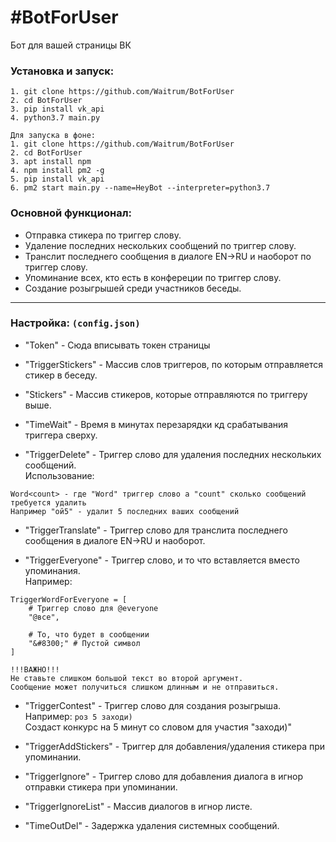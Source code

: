 #BotForUser
=
Бот для вашей страницы ВК
### Установка и запуск:
~~~~
1. git clone https://github.com/Waitrum/BotForUser
2. cd BotForUser
3. pip install vk_api
4. python3.7 main.py

Для запуска в фоне:
1. git clone https://github.com/Waitrum/BotForUser
2. cd BotForUser
3. apt install npm
4. npm install pm2 -g
5. pip install vk_api
6. pm2 start main.py --name=HeyBot --interpreter=python3.7
~~~~

### Основной функционал:

* Отправка стикера по триггер слову.
* Удаление последних нескольких сообщений по триггер слову.
* Транслит последнего сообщения в диалоге EN->RU и наоборот по триггер слову.
* Упоминание всех, кто есть в конфереции по триггер слову.
* Создание розыгрышей среди участников беседы. 
---
### Настройка: `(config.json)`
* "Token" - Сюда вписывать токен страницы

* "TriggerStickers" - Массив слов триггеров, по которым отправляется стикер в беседу.

* "Stickers" - Массив стикеров, которые отправляются по триггеру выше.

* "TimeWait" - Время в минутах перезарядки кд срабатывания триггера сверху.

* "TriggerDelete" - Триггер слово для удаления последних нескольких сообщений.<br>
Использование:<br>
~~~~
Word<count> - где "Word" триггер слово а "count" сколько сообщений требуется удалить
Например "ой5" - удалит 5 последних ваших сообщений
~~~~

* "TriggerTranslate" - Триггер слово для транслита последнего сообщения в диалоге EN->RU и наоборот.

* "TriggerEveryone" - Триггер слово, и то что вставляется вместо упоминания.<br>
Например:
~~~~
TriggerWordForEveryone = [
    # Триггер слово для @everyone
    "@все",

    # То, что будет в сообщении
    "&#8300;" # Пустой символ
]

!!!ВАЖНО!!!
Не ставьте слишком большой текст во второй аргумент.
Сообщение может получиться слишком длинным и не отправиться.
~~~~

* "TriggerContest" - Триггер слово для создания розыгрыша.<br>
Например:
`роз 5 заходи)`<br>
Создаст конкурс на 5 минут со словом для участия "заходи)"<br>

* "TriggerAddStickers" - Триггер для добавления/удаления стикера при упоминании.

* "TriggerIgnore" - Триггер слово для добавления диалога в игнор отправки стикера при упоминании.

* "TriggerIgnoreList" - Массив диалогов в игнор листе.

* "TimeOutDel" - Задержка удаления системных сообщений.
